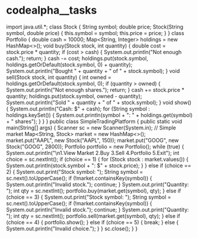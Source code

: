 # codealpha__tasks
import java.util.*;
class Stock {
    String symbol;
    double price;
    Stock(String symbol, double price) {
        this.symbol = symbol;
        this.price = price;
    }
}
class Portfolio {
    double cash = 10000;
    Map<String, Integer> holdings = new HashMap<>();
    void buy(Stock stock, int quantity) {
        double cost = stock.price * quantity;
        if (cost > cash) {
            System.out.println("Not enough cash.");
            return;
        }
        cash -= cost;
        holdings.put(stock.symbol, 
holdings.getOrDefault(stock.symbol, 0) + quantity);
        System.out.println("Bought " + quantity + " of " + 
stock.symbol);
    }
    void sell(Stock stock, int quantity) {
        int owned = holdings.getOrDefault(stock.symbol, 0);
        if (quantity > owned) {
        System.out.println("Not enough shares.");
            return;
        }
        cash += stock.price * quantity;
        holdings.put(stock.symbol, owned - quantity);
        System.out.println("Sold " + quantity + " of " + 
stock.symbol);
    }
    void show() {
        System.out.println("Cash: $" + cash);
        for (String symbol : holdings.keySet()) {
            System.out.println(symbol + ": " + 
holdings.get(symbol) + " shares");
        }
    }
}
public class SimpleTradingPlatform {
    public static void main(String[] args) {
        Scanner sc = new Scanner(System.in);
        // Simple market
        Map<String, Stock> market = new HashMap<>();
        market.put("AAPL", new Stock("AAPL", 150));
        market.put("GOOG", new Stock("GOOG", 2800));
        Portfolio portfolio = new Portfolio();
        while (true) {
            System.out.println("\n1.View Market 2.Buy 3.Sell 
4.Portfolio 5.Exit");
            int choice = sc.nextInt();
            if (choice == 1) {
                for (Stock stock : market.values()) {
                    System.out.println(stock.symbol + ": $" + 
stock.price);
                }
            } else if (choice == 2) {
                System.out.print("Stock symbol: ");
                String symbol = sc.next().toUpperCase();
                if (!market.containsKey(symbol)) {
                    System.out.println("Invalid stock.");
                    continue;
                     }
                System.out.print("Quantity: ");
                int qty = sc.nextInt();
                portfolio.buy(market.get(symbol), qty);
            } else if (choice == 3) {
                System.out.print("Stock symbol: ");
                String symbol = sc.next().toUpperCase();
                if (!market.containsKey(symbol)) {
                    System.out.println("Invalid stock.");
                    continue;
                }
                System.out.print("Quantity: ");
                int qty = sc.nextInt();
                portfolio.sell(market.get(symbol), qty);
            } else if (choice == 4) {
                portfolio.show();
            } else if (choice == 5) {
                break;
            } else {
                System.out.println("Invalid choice.");
            }
        }
        sc.close();
    }
}
